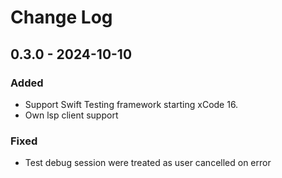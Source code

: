 # Change Log

## 0.3.0 - 2024-10-10

### Added

-   Support Swift Testing framework starting xCode 16.
-   Own lsp client support

### Fixed

-   Test debug session were treated as user cancelled on error
